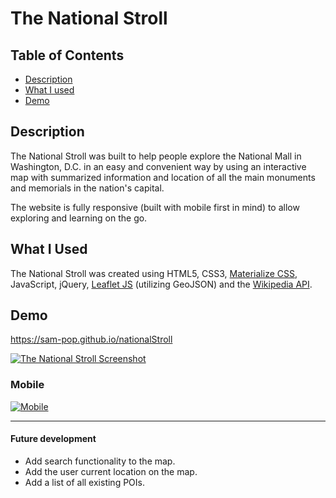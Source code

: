 # The National Stroll

## Table of Contents

* [Description](#desc)
* [What I used](#tech)
* [Demo](#demo)

## <a name="dec"></a> Description

The National Stroll was built to help people explore the National Mall in Washington, D.C. in an easy and convenient way by using an interactive map with summarized information and location of all the main monuments and memorials in the nation's capital.

The website is fully responsive (built with mobile first in mind) to allow exploring and learning on the go.

## <a name="tech"></a>What I Used

The National Stroll was created using HTML5, CSS3, [Materialize CSS](https://materializecss.com/), JavaScript, jQuery, [Leaflet JS](https://leafletjs.com/) (utilizing GeoJSON) and the [Wikipedia API](https://www.mediawiki.org/wiki/API:Main_page).


## <a name="demo"></a>Demo
https://sam-pop.github.io/nationalStroll

[![The National Stroll Screenshot](https://s22.postimg.cc/ugvrwrqk1/the_National_Stroll.png)](https://sam-pop.github.io/nationalStroll)

### Mobile

[![Mobile](https://s8.postimg.cc/t9v42i0n9/NMmobile.jpg)](https://sam-pop.github.io/nationalStroll)

---

#### Future development

- Add search functionality to the map.
- Add the user current location on the map.
- Add a list of all existing POIs. 
